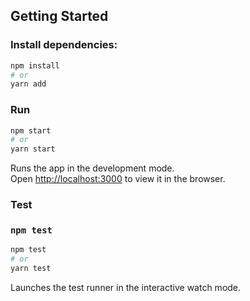 ## Getting Started

### Install dependencies:

```bash
npm install
# or
yarn add
```

### Run

```bash
npm start
# or
yarn start
```

Runs the app in the development mode.\
Open [http://localhost:3000](http://localhost:3000) to view it in the browser.

### Test

### `npm test`

```bash
npm test
# or
yarn test
```

Launches the test runner in the interactive watch mode.
